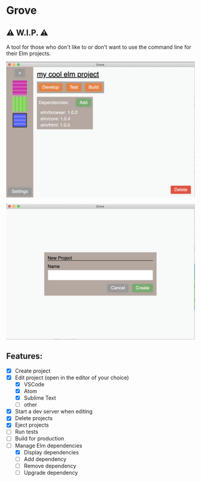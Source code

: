 # Grove

## ⚠️ W.I.P. ⚠️

A tool for those who don't like to or don't want to use the command line for their Elm projects.

![project list](project_list.png)

![project create](project_create.png)

## Features:
- [x] Create project
- [x] Edit project (open in the editor of your choice)
  - [x] VSCode 
  - [x] Atom
  - [x] Sublime Text
  - [ ] other
- [x] Start a dev server when editing
- [x] Delete projects
- [x] Eject projects
- [ ] Run tests
- [ ] Build for production
- [ ] Manage Elm dependencies
  - [x] Display dependencies
  - [ ] Add dependency
  - [ ] Remove dependency
  - [ ] Upgrade dependency